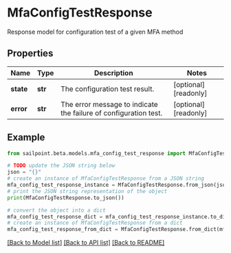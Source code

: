 # MfaConfigTestResponse

Response model for configuration test of a given MFA method

## Properties

Name | Type | Description | Notes
------------ | ------------- | ------------- | -------------
**state** | **str** | The configuration test result. | [optional] [readonly] 
**error** | **str** | The error message to indicate the failure of configuration test. | [optional] [readonly] 

## Example

```python
from sailpoint.beta.models.mfa_config_test_response import MfaConfigTestResponse

# TODO update the JSON string below
json = "{}"
# create an instance of MfaConfigTestResponse from a JSON string
mfa_config_test_response_instance = MfaConfigTestResponse.from_json(json)
# print the JSON string representation of the object
print(MfaConfigTestResponse.to_json())

# convert the object into a dict
mfa_config_test_response_dict = mfa_config_test_response_instance.to_dict()
# create an instance of MfaConfigTestResponse from a dict
mfa_config_test_response_from_dict = MfaConfigTestResponse.from_dict(mfa_config_test_response_dict)
```
[[Back to Model list]](../README.md#documentation-for-models) [[Back to API list]](../README.md#documentation-for-api-endpoints) [[Back to README]](../README.md)


